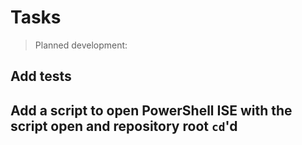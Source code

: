 # Tasks

> Planned development:

## Add tests

## Add a script to open PowerShell ISE with the script open and repository root `cd`'d

